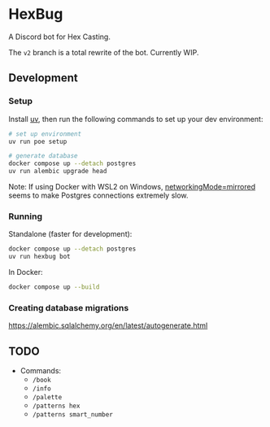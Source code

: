 # HexBug

A Discord bot for Hex Casting.

The `v2` branch is a total rewrite of the bot. Currently WIP.

## Development

### Setup

Install [uv](https://docs.astral.sh/uv/), then run the following commands to set up your dev environment:

```sh
# set up environment
uv run poe setup

# generate database
docker compose up --detach postgres
uv run alembic upgrade head
```

Note: If using Docker with WSL2 on Windows, [networkingMode=mirrored](https://learn.microsoft.com/en-us/windows/wsl/networking#mirrored-mode-networking) seems to make Postgres connections extremely slow.

### Running

Standalone (faster for development):

```sh
docker compose up --detach postgres
uv run hexbug bot
```

In Docker:

```sh
docker compose up --build
```

### Creating database migrations

https://alembic.sqlalchemy.org/en/latest/autogenerate.html

## TODO

- Commands:
  - `/book`
  - `/info`
  - `/palette`
  - `/patterns hex`
  - `/patterns smart_number`
